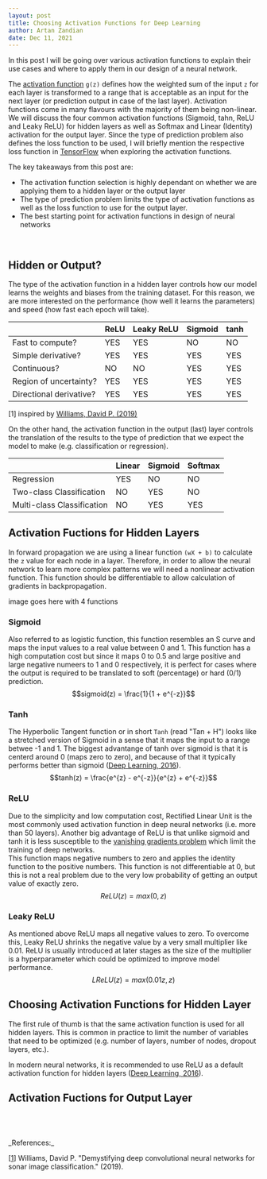 ```yaml
---
layout: post
title: Choosing Activation Functions for Deep Learning
author: Artan Zandian
date: Dec 11, 2021
---
```


In this post I will be going over various activation functions to explain their use cases and where to apply them in our design of a neural network.  

The [activation function](https://en.wikipedia.org/wiki/Activation_function) `g(z)` defines how the weighted sum of the input `z` for each layer is transformed to a range that is acceptable as an input for the next layer (or prediction output in case of the last layer). Activation functions come in many flavours with the majority of them being non-linear. We will discuss the four common activation functions (Sigmoid, tahn, ReLU and Leaky ReLU) for hidden layers as well as Softmax and Linear (Identity) activation for the output layer. Since the type of prediction problem also defines the loss function to be used, I will briefly mention the respective loss function in [TensorFlow](https://www.tensorflow.org/) when exploring the activation functions.


The key takeaways from this post are:
- The activation function selection is highly dependant on whether we are applying them to a hidden layer or the output layer
- The type of prediction problem limits the type of activation functions as well as the loss function to use for the output layer.
- The best starting point for activation functions in design of neural networks  
<br>


## Hidden or Output?  
The type of the activation function in a hidden layer controls how our model learns the weights and biases from the training dataset. For this reason, we are more interested on the performance (how well it learns the parameters) and speed (how fast each epoch will take).  

|	                      |ReLU  |Leaky ReLU |Sigmoid  |tanh |
|-------------------------|------|-----------|---------|-----|
|Fast to compute?         |YES	 |YES        |NO       |NO   |
|Simple derivative?       |YES	 |YES        |YES      |YES  |
|Continuous?              |NO    |NO         |YES      |YES  |
|Region of uncertainty?   |YES   |YES        |YES      |YES  |
|Directional derivative?  |YES   |YES        |YES      |YES  |

 [1] inspired by [Williams, David P. (2019)](https://www.cs.ryerson.ca/~aharley/neural-networks/)
  

On the other hand, the activation function in the output (last) layer controls the translation of the results to the type of prediction that we expect the model to make (e.g. classification or regression).

|	                        |Linear  |Sigmoid  |Softmax |
|---------------------------|--------|---------|--------|
|Regression                 |YES	 |NO       |NO      |
|Two-class Classification   |NO  	 |YES      |NO      |
|Multi-class Classification |NO      |YES      |YES     |

## Activation Fuctions for Hidden Layers
In forward propagation we are using a linear function `(wX + b)` to calculate the `z` value for each node in a layer. Therefore, in order to allow the neural network to learn more complex patterns we will need a nonlinear activation function. This function should be differentiable to allow calculation of gradients in backpropagation.

image goes here with 4 functions
### Sigmoid
Also referred to as logistic function, this function resembles an S curve and maps the input values to a real value between 0 and 1. This function has a high computation cost but since it maps 0 to 0.5 and large positive and large negative numeers to 1 and 0 respectively, it is perfect for cases where the output is required to be translated to soft (percentage) or hard (0/1) prediction.  
$$sigmoid(z) = \frac{1}{1 + e^{-z}}$$

### Tanh
The Hyperbolic Tangent function or in short `Tanh` (read "Tan + H") looks like a stretched version of Sigmoid in a sense that it maps the input to a range betwee -1 and 1. The biggest advantange of tanh over sigmoid is that it is centerd around 0 (maps zero to zero), and because of that it typically performs better than sigmoid ([Deep Learning, 2016](https://www.deeplearningbook.org/)).
$$tanh(z) = \frac{e^{z} - e^{-z}}{e^{z} + e^{-z}}$$
### ReLU
Due to the simplicity and low computation cost, Rectified Linear Unit is the most commonly used activation function in deep neural networks (i.e. more than 50 layers). Another big advantage of ReLU is that unlike sigmoid and tanh it is less susceptible to the [vanishing gradients problem](https://en.wikipedia.org/wiki/Vanishing_gradient_problem) which limit the training of deep networks.  
This function maps negative numbers to zero and applies the identity function to the positive numbers. This function is not differentiable at 0, but this is not a real problem due to the very low probability of getting an output value of exactly zero.  
$$ReLU(z) = max(0, z)$$
### Leaky ReLU
As mentioned above ReLU maps all negative values to zero. To overcome this, Leaky ReLU shrinks the negative value by a very small multiplier like 0.01. ReLU is usually introduced at later stages as the size of the multiplier is a hyperparameter which could be optimized to improve model performance.
$$LReLU(z) = max(0.01z, z)$$

## Choosing Activation Functions for Hidden Layer

The first rule of thumb is that the same activation function is used for all hidden layers. This is common in practice to limit the number of variables that need to be optimized (e.g. number of layers, number of nodes, dropout layers, etc.).  

In modern neural networks, it is recommended to use ReLU as a default activation function for hidden layers ([Deep Learning, 2016](https://www.deeplearningbook.org/)).

## Activation Fuctions for Output Layer


<br>
<br>
<br>
_References:_  

[[1](https://www.cs.ryerson.ca/~aharley/neural-networks/)] Williams, David P. "Demystifying deep convolutional neural networks for sonar image classification." (2019).